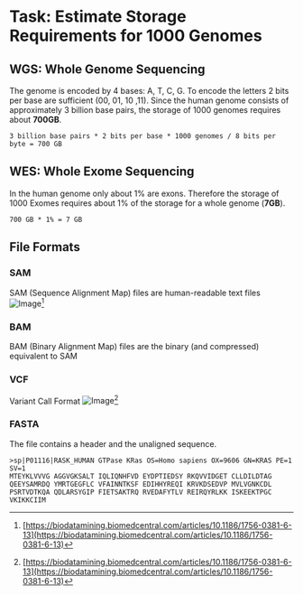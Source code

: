 # Task: Estimate Storage Requirements for 1000 Genomes
## WGS: Whole Genome Sequencing
The genome is encoded by 4 bases: A, T, C, G. To encode the letters 2 bits per base are sufficient (00, 01, 10 ,11). Since the human genome consists of approximately 3 billion base pairs, the storage of 1000 genomes requires about **700GB**.

``` 3 billion base pairs * 2 bits per base * 1000 genomes / 8 bits per byte = 700 GB ```

## WES: Whole Exome Sequencing
In the human genome only about 1% are exons. Therefore the storage of 1000 Exomes requires about 1% of the storage for a whole genome (**7GB**).

```700 GB * 1% = 7 GB```

## File Formats

### SAM
SAM (Sequence Alignment Map) files are human-readable text files
![Image](https://media.springernature.com/full/springer-static/image/art%3A10.1186%2F1756-0381-6-13/MediaObjects/13040_2013_Article_92_Fig8_HTML.jpg?as=webp)[^1]

### BAM
BAM (Binary Alignment Map) files are the binary (and compressed) equivalent to SAM

### VCF
Variant Call Format
![Image](https://media.springernature.com/lw685/springer-static/image/art%3A10.1186%2F1756-0381-6-13/MediaObjects/13040_2013_Article_92_Fig9_HTML.jpg?as=webp)[^1]


### FASTA
The file contains a header and the unaligned sequence.

```
>sp|P01116|RASK_HUMAN GTPase KRas OS=Homo sapiens OX=9606 GN=KRAS PE=1 SV=1
MTEYKLVVVG AGGVGKSALT IQLIQNHFVD EYDPTIEDSY RKQVVIDGET CLLDILDTAG
QEEYSAMRDQ YMRTGEGFLC VFAINNTKSF EDIHHYREQI KRVKDSEDVP MVLVGNKCDL
PSRTVDTKQA QDLARSYGIP FIETSAKTRQ RVEDAFYTLV REIRQYRLKK ISKEEKTPGC
VKIKKCIIM
```

[^1]: [https://biodatamining.biomedcentral.com/articles/10.1186/1756-0381-6-13](https://biodatamining.biomedcentral.com/articles/10.1186/1756-0381-6-13)
